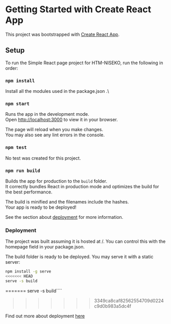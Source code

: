 # Getting Started with Create React App

This project was bootstrapped with [Create React App](https://github.com/facebook/create-react-app).

## Setup

To run the Simple React page project for HTM-NISEKO, run the following in order:

### `npm install`

Install all the modules used in the package.json .\

### `npm start`

Runs the app in the development mode.\
Open [http://localhost:3000](http://localhost:3000) to view it in your browser.

The page will reload when you make changes.\
You may also see any lint errors in the console.

### `npm test`

No test was created for this project.

### `npm run build`

Builds the app for production to the `build` folder.\
It correctly bundles React in production mode and optimizes the build for the best performance.

The build is minified and the filenames include the hashes.\
Your app is ready to be deployed!

See the section about [deployment](https://facebook.github.io/create-react-app/docs/deployment) for more information.

### Deployment

The project was built assuming it is hosted at /.
You can control this with the homepage field in your package.json.

The build folder is ready to be deployed.
You may serve it with a static server:

````bash
npm install -g serve
<<<<<<< HEAD
serve -s build 
````
=======
serve -s build````
>>>>>>> 3349ca8caf82562554709d0224c9d0b983a5dc4f

Find out more about deployment [here](https://cra.link/deployment)
